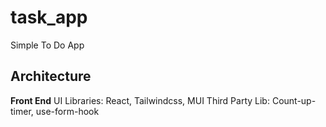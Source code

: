 # task_app

Simple To Do App

## Architecture

**Front End**
UI Libraries: React, Tailwindcss, MUI
Third Party Lib: Count-up-timer, use-form-hook
